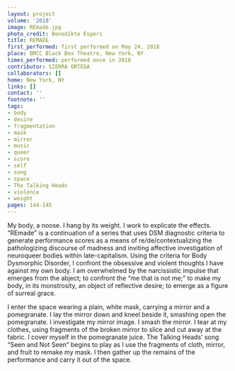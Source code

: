 ```yaml
---
layout: project
volume: '2018'
image: REmade.jpg
photo_credit: Benedikte Esperi
title: REMADE
first_performed: first performed on May 24, 2018
place: BMCC Black Box Theatre, New York, NY
times_performed: performed once in 2018
contributor: SIERRA ORTEGA
collaborators: []
home: New York, NY
links: []
contact: ''
footnote: ''
tags:
- body
- desire
- fragmentation
- mask
- mirror
- music
- queer
- score
- self
- song
- space
- The Talking Heads
- violence
- weight
pages: 144-145
---
```


My body, a noose. I hang by its weight. I work to explicate the effects. “REmade” is a continuation of a series that uses DSM diagnostic criteria to generate performance scores as a means of re/de/contextualizing the pathologizing discourse of madness and inviting affective investigation of neuroqueer bodies within late-capitalism. Using the criteria for Body Dysmorphic Disorder, I confront the obsessive and violent thoughts I have against my own body. I am overwhelmed by the narcissistic impulse that emerges from the abject; to confront the “me that is not me;” to make my body, in its monstrosity, an object of reflective desire; to emerge as a figure of surreal grace.

I enter the space wearing a plain, white mask, carrying a mirror and a pomegranate. I lay the mirror down and kneel beside it, smashing open the pomegranate. I investigate my mirror image. I smash the mirror. I tear at my clothes, using fragments of the broken mirror to slice and cut away at the fabric. I cover myself in the pomegranate juice. The Talking Heads’ song “Seen and Not Seen” begins to play as I use the fragments of cloth, mirror, and fruit to remake my mask. I then gather up the remains of the performance and carry it out of the space.

